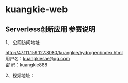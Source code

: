 # kuangkie-web
## Serverless创新应用 参赛说明

1、 公网访问地址

http://47.111.159.127:8080/kuangkie/hydrogen/index.html<br>
 用户名：kuangkiesae@qq.com<br>
 密    码：kuangkie888

 2、视频地址：

